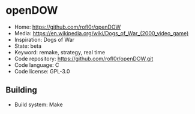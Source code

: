# openDOW

- Home: https://github.com/rofl0r/openDOW
- Media: https://en.wikipedia.org/wiki/Dogs_of_War_(2000_video_game)
- Inspiration: Dogs of War
- State: beta
- Keyword: remake, strategy, real time
- Code repository: https://github.com/rofl0r/openDOW.git
- Code language: C
- Code license: GPL-3.0

## Building

- Build system: Make
